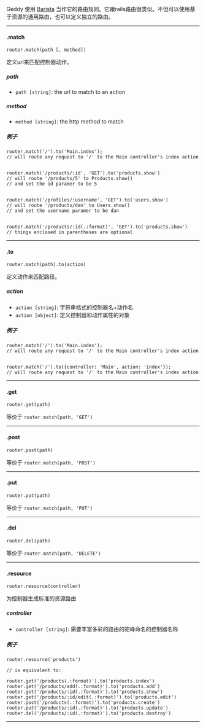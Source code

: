 Geddy 使用 [Barista](http://github.com/kieran/barista) 当作它的路由规则。它跟rails路由很类似。不但可以使用基于资源的通用路由，也可以定义独立的路由。

* * *

#### .match
`router.match(path [, method])`

定义url来匹配控制器动作。

##### path
- `path [string]`: the url to match to an action

##### method
- `method [string]`: the http method to match

##### 例子
```
router.match('/').to('Main.index');
// will route any request to '/' to the Main controller's index action


router.match('/products/:id', 'GET').to('products.show')
// will route '/products/5' to Products.show()
// and set the id paramer to be 5


router.match('/profiles/:username', 'GET').to('users.show')
// will route '/products/dan' to Users.show()
// and set the username paramer to be dan


router.match('/products/:id(.:format)', 'GET').to('products.show')
// things enclosed in parentheses are optional
```

* * *

#### .to
`router.match(path).to(action)`

定义动作来匹配路径。

##### action
- `action [string]`: 字符串格式的控制器名+动作名
- `action [object]`: 定义控制器和动作属性的对象

##### 例子
```
router.match('/').to('Main.index');
// will route any request to '/' to the Main controller's index action


router.match('/').to({controller: 'Main', action: 'index'});
// will route any request to '/' to the Main controller's index action
```

* * *

#### .get
`router.get(path)`

等价于 `router.match(path, 'GET')`

* * *

#### .post
`router.post(path)`

等价于 `router.match(path, 'POST')`

* * *

#### .put
`router.put(path)`

等价于 `router.match(path, 'PUT')`

* * *

#### .del
`router.del(path)`

等价于 `router.match(path, 'DELETE')`

* * *

#### .resource
`router.resource(controller)`

为控制器生成标准的资源路由

##### controller
- `controller [string]`: 需要丰富多彩的路由的驼峰命名的控制器名称

##### 例子
```
router.resource('products')

// is equivalent to:

router.get('/products(.:format)').to('products.index')
router.get('/products/add(.:format)').to('products.add')
router.get('/products/:id(.:format)').to('products.show')
router.get('/products/:id/edit(.:format)').to('products.edit')
router.post('/products(.:format)').to('products.create')
router.put('/products/:id(.:format)').to('products.update')
router.del('/products/:id(.:format)').to('products.destroy')
```

* * *
